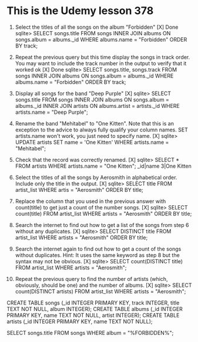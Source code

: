 # This is the Udemy lesson 378

1. Select the titles of all the songs on the album "Forbidden" [X] Done
sqlite> SELECT songs.title FROM songs INNER JOIN albums ON songs.album = albums._id WHERE albums.name = "Forbidden" ORDER BY track;

2. Repeat the previous query but this time display the songs in track order. You may want to include the track number in the output to verify that it worked ok [X] Done
sqlite> SELECT songs.title, songs.track FROM songs INNER JOIN albums ON songs.album = albums._id WHERE albums.name = "Forbidden" ORDER BY track;

3. Display all songs for the band "Deep Purple" [X]
sqlite> SELECT songs.title FROM songs INNER JOIN albums ON songs.album = albums._id INNER JOIN artists ON albums.artist = artists._id WHERE artists.name = "Deep Purple";

4. Rename the band "Mehitabel" to "One Kitten". Note that this is an exception to the advice to always fully qualify your column names. SET artists.name won't work, you just need to specify name. [X]
sqlite> UPDATE artists SET name = 'One Kitten' WHERE artists.name = "Mehitabel";

5. Check that the record was correctly renamed. [X]
sqlite> SELECT * FROM artists WHERE artists.name = "One Kitten";
_id|name
3|One Kitten

6. Select the titles of all the songs by Aerosmith in alphabetical order. Include only the title in the output. [X]
sqlite> SELECT title FROM artist_list WHERE artis = "Aerosmith" ORDER BY title;

7. Replace the column that you used in the previous answer with count(title) to get just a count of the number songs. [X]
sqlite> SELECT count(title) FROM artist_list WHERE artists = "Aerosmith" ORDER BY title;

8. Search the internet to find out how to get a list of the songs from step 6 without any duplicates. [X]
sqlite> SELECT DISTINCT title FROM artist_list WHERE artists = "Aerosmith" ORDER BY title;

9. Search the internet again to find out how to get a count of the songs without duplicates. Hint: It uses the same keyword as step 8 but the syntax may not be obvious. [X]
sqlite> SELECT count(DISTINCT title) FROM artist_list WHERE artists = "Aerosmith";

10. Repeat the previous query to find the number of artists (which, obviously, should be one) and the number of albums. [X]
sqlite> SELECT count(DISTINCT artists) FROM artist_list WHERE artists = "Aerosmith";

CREATE TABLE songs (_id INTEGER PRIMARY KEY, track INTEGER, title TEXT NOT NULL, album INTEGER);
CREATE TABLE albums (_id INTEGER PRIMARY KEY, name TEXT NOT NULL, artist INTEGER);
CREATE TABLE artists (_id INTEGER PRIMARY KEY, name TEXT NOT NULL);

SELECT songs.title FROM songs WHERE album = "%FORBIDDEN%";

